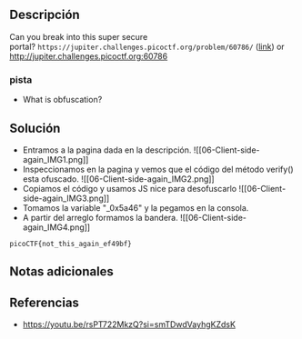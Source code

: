 
## Descripción 

Can you break into this super secure portal? `https://jupiter.challenges.picoctf.org/problem/60786/` ([link](https://jupiter.challenges.picoctf.org/problem/60786/)) or http://jupiter.challenges.picoctf.org:60786
### pista

- What is obfuscation?
## Solución

- Entramos a la pagina dada en la descripción.
![[06-Client-side-again_IMG1.png]]
- Inspeccionamos en la pagina y vemos que el código del método verify() esta ofuscado.
![[06-Client-side-again_IMG2.png]]
- Copiamos el código y usamos JS nice para desofuscarlo
![[06-Client-side-again_IMG3.png]]
- Tomamos la variable "_0x5a46" y la pegamos en la consola.
-  A partir del arreglo formamos la bandera.
![[06-Client-side-again_IMG4.png]]




```
picoCTF{not_this_again_ef49bf}
```

## Notas adicionales


## Referencias

- https://youtu.be/rsPT722MkzQ?si=smTDwdVayhgKZdsK